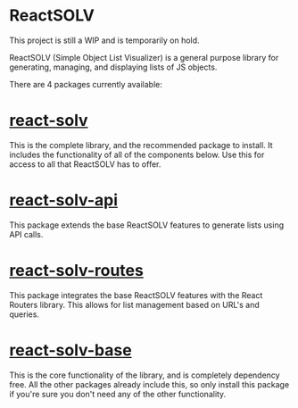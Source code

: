 # ReactSOLV

This project is still a WIP and is temporarily on hold.

ReactSOLV (Simple Object List Visualizer) is a general purpose library for generating, managing, and displaying lists of JS objects.

There are 4 packages currently available:

# [react-solv]()

This is the complete library, and the recommended package to install. It includes the functionality of all of the components below. Use this for access to all that ReactSOLV has to offer.

# [react-solv-api]()

This package extends the base ReactSOLV features to generate lists using API calls.

# [react-solv-routes]()

This package integrates the base ReactSOLV features with the React Routers library. This allows for list management based on URL's and queries.

# [react-solv-base]()

This is the core functionality of the library, and is completely dependency free. All the other packages already include this, so only install this package if you're sure you don't need any of the other functionality.

